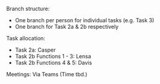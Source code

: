 Branch structure:
- One branch per person for individual tasks (e.g. Task 3)
- One branch for Task 2a & 2b respectively

Task allocation:
- Task 2a: Casper
- Task 2b Functions 1 - 3: Lensa
- Task 2b Functions 4 & 5: Davis

Meetings: Via Teams (Time tbd.)

